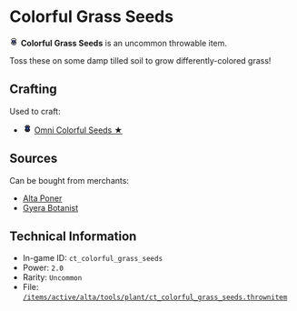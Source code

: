 # Colorful Grass Seeds

<img src="https://raw.githubusercontent.com/Ceterai/Enternia/main/items/active/alta/tools/plant/ct_colorful_grass_seeds.png" alt="Colorful Grass Seeds icon" loading="lazy" height=16px width="auto" /> **Colorful Grass Seeds** is an uncommon throwable item.

Toss these on some damp tilled soil to grow differently-colored grass!

## Crafting

Used to craft:

- <img src="https://raw.githubusercontent.com/Ceterai/Enternia/main/items/active/alta/tools/plant/omni/ct_colorful_grass_seeds.png" alt="Omni Colorful Seeds ★ icon" loading="lazy" height=16px width="auto" /> [Omni Colorful Seeds ★](https://ceterai.github.io/MyEnternia/Wiki/OmniColorfulSeeds)

## Sources

Can be bought from merchants:

- [Alta Poner](https://ceterai.github.io/MyEnternia/Wiki/AltaPoner)
- [Gyera Botanist](https://ceterai.github.io/MyEnternia/Wiki/GyeraBotanist)

## Technical Information

- In-game ID: `ct_colorful_grass_seeds`
- Power: `2.0`
- Rarity: `Uncommon`
- File: [`/items/active/alta/tools/plant/ct_colorful_grass_seeds.thrownitem`](https://github.com/Ceterai/Enternia/blob/main/items/active/alta/tools/plant/ct_colorful_grass_seeds.thrownitem)
